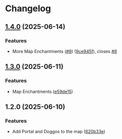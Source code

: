 # Changelog


## [1.4.0](https://github.com/Bread-Ch4n/FRM-s-WebUI-Source/compare/v1.2.0...v1.4.0) (2025-06-14)


### Features

* More Map Enchantments ([#9](https://github.com/Bread-Ch4n/FRM-s-WebUI-Source/issues/9)) ([9ce945f](https://github.com/Bread-Ch4n/FRM-s-WebUI-Source/commit/9ce945f16a43b9453eee9929db98c85f01c7e785)), closes [#8](https://github.com/Bread-Ch4n/FRM-s-WebUI-Source/issues/8)

## [1.3.0](https://github.com/Bread-Ch4n/FRM-s-WebUI-Source/compare/v1.2.0...v1.3.0) (2025-06-11)


### Features

* Map Enchantments ([e59de15](https://github.com/Bread-Ch4n/FRM-s-WebUI-Source/commit/e59de152500521a88643effddd88a54194cb47fb))

## 1.2.0 (2025-06-10)


### Features

* Add Portal and Doggos to the map ([620b33e](https://github.com/Bread-Ch4n/FRM-s-WebUI-Source/commit/620b33e78a7cfb9dcc136810ed11d36a5ff44976))
